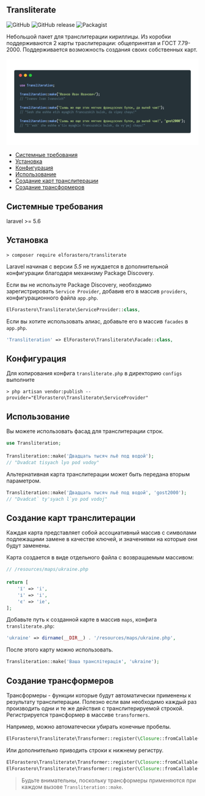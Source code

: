 ## Transliterate

![GitHub](https://img.shields.io/github/license/mashape/apistatus.svg)
![GitHub release](https://img.shields.io/github/release/elforastero/transliterate.svg)
![Packagist](https://img.shields.io/packagist/dt/elforastero/transliterate.svg)

Небольшой пакет для транслитерации кириллицы. Из коробки поддерживаются 2 карты траслитерации: общепринятая и ГОСТ 7.79-2000. Поддерживается возможность создания своих собственных карт.

![Code example](example.png)

- [Системные требования](#Системные-требования)
- [Установка](#Установка)
- [Конфигурация](#Конфигурация)
- [Использование](#Использование)
- [Создание карт транслитерации](#Создание-карт-транслитерации)
- [Создание трансформеров](#Создание-трансформеров)


## Системные требования
laravel >= 5.6

## Установка
```
> composer require elforastero/transliterate
```

Laravel начиная с версии *5.5* не нуждается в дополнительной конфигурации благодаря механизму Package Discovery.

Если вы не используте Package Discovery, необходимо зарегистрировать `Service Provider`, добавив его в массив `providers`, конфигурационного файла `app.php`.

```php
ElForastero\Transliterate\ServiceProvider::class,
```

Если вы хотите использовать алиас, добавьте его в массив `facades` в `app.php`.

```php
'Transliteration' => ElForastero\Transliterate\Facade::class,
```

## Конфигурация

Для копирования конфига `transliterate.php` в директорию `configs` выполните

```
> php artisan vendor:publish --provider="ElForastero\Transliterate\ServiceProvider"
```

## Использование

Вы можете использовать фасад для транслитерации строк.

```php
use Transliteration;

Transliteration::make('Двадцать тысяч льё под водой');
// "Dvadcat tisyach lyo pod vodoy"
```

Альтернативная карта транслитерации может быть передана вторым параметром.

```php
Transliteration::make('Двадцать тысяч льё под водой', 'gost2000');
// "Dvadcat` ty'syach l`yo pod vodoj"
```

## Создание карт транслитерации

Каждая карта представляет собой ассоциативный массив с символами подлежащими замене в качестве ключей, и значениями на которые они будут заменены.

Карта создается в виде отдельного файла с возвращаемым массивом:

```php
// /resources/maps/ukraine.php

return [
    'ї' => 'i',
    'і' => 'i',
    'є' => 'ie',
];
```

Добавьте путь к созданной карте в массив `maps`, конфига `transliterate.php`:

```php
'ukraine' => dirname(__DIR__) . '/resources/maps/ukraine.php',
```

После этого карту можно использовать.

```php
Transliteration::make('Ваша транслітерація', 'ukraine');
```

## Создание трансформеров

Трансформеры - функции которые будут автоматически применены к результату транслитерации. Полезно если вам необходимо каждый раз производить одни и те же действия с транслитерируемой строкой. Регистрируется трансформер в массиве `transformers`.

Например, можно автоматечески убирать конечные пробелы.

```php
ElForastero\Transliterate\Transformer::register(\Closure::fromCallable('trim')),
```

Или дополнительно приводить строки к нижнему регистру.

```php
ElForastero\Transliterate\Transformer::register(\Closure::fromCallable('trim')),
ElForastero\Transliterate\Transformer::register(\Closure::fromCallable('strtolower')),
```

> Будьте внимательны, поскольку трансформеры применяются при каждом вызове `Transliteration::make`.
